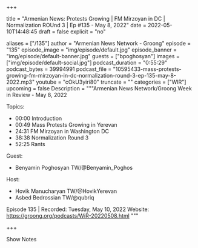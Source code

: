 
+++

title = "Armenian News: Protests Growing | FM Mirzoyan in DC | Normalization ROUnd 3 | Ep #135 - May 8, 2022"
date = 2022-05-10T14:48:45
draft = false
explicit = "no"

aliases = ["/135"]
author = "Armenian News Network - Groong"
episode = "135"
episode_image = "img/episode/default.jpg"
episode_banner = "img/episode/default-banner.jpg"
guests = ["bpoghosyan"]
images = ["img/episode/default-social.jpg"]
podcast_duration = "0:55:29"
podcast_bytes = 39994991
podcast_file = "10595433-mass-protests-growing-fm-mirzoyan-in-dc-normalization-round-3-ep-135-may-8-2022.mp3"
youtube = "cOkU3yiri80"
truncate = ""
categories = ["WIR"]
upcoming = false
Description = """Armenian News Network/Groong Week in Review - May 8, 2022

Topics:
- 00:00 Introduction
- 00:49 Mass Protests Growing in Yerevan
- 24:31 FM Mirzoyan in Washington DC
- 38:38 Normalization Round 3
- 52:25 Rants

Guest:
- Benyamin Poghosyan TW/@Benyamin_Poghos

Host:
- Hovik Manucharyan TW/@HovikYerevan
- Asbed Bedrossian TW/@qubriq

Episode 135 | Recorded: Tuesday, May 10, 2022
Website: https://groong.org/podcasts/WiR-20220508.html
"""

+++

Show Notes

